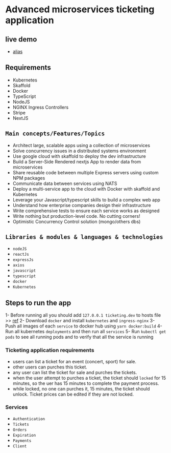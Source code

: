 # Advanced microservices ticketing application

## live demo

- [alias](0)

## Requirements

- Kubernetes
- Skaffold
- Docker
- TypeScript
- NodeJS
- NGINX Ingress Controllers
- Stripe
- NextJS

## `Main concepts/Features/Topics`

- Architect large, scalable apps using a collection of microservices
- Solve concurrency issues in a distributed systems environment
- Use google cloud with skaffold to deploy the dev infrastructure
- Build a Server-Side Rendered nextjs App to render data from microservices
- Share reusable code between multiple Express servers using custom NPM packages
- Communicate data between services using NATS
- Deploy a multi-service app to the cloud with Docker with skaffold and Kubernetes
- Leverage your Javascript/typescript skills to build a complex web app
- Understand how enterprise companies design their infrastructure
- Write comprehensive tests to ensure each service works as designed
- Write nothing but production-level code. No cutting corners!
- Optimistic Concurrency Control solution (mongo/others dbs)

## `Libraries & modules & languages & technologies`

- `nodeJS`
- `reactJs`
- `expressJs`
- `axios`
- `javascript`
- `typescript`
- `docker`
- `Kubernetes`

## Steps to run the app

1- Before running all you should add `127.0.0.1 ticketing.dev` to hosts file >>
[ref](https://library.netapp.com/ecmdocs/ECMP1155586/html/GUID-DBF81E5C-CF3C-4B07-AF01-83A625F2B4BF.html)
2- Download `docker` and install `kubernetes` and `ingress-nginx`
3- Push all images of each `service` to docker hub using `yarn docker:build`
4- Run all kubernetes `deployments` and then run all `services`
5- Run `kubectl get pods` to see all running pods and to verify that all the
service is running

### Ticketing application requirements

- users can list a ticket for an event (concert, sport) for sale.
- other users can purches this ticket.
- any user can list the ticket for sale and purches the tickets.
- when the user attempt to purches a ticket, the ticket should `locked` for 15
  minutes, so the uer has 15 minutes to complete the payment process.
- while locked, no one can purches it, 15
  minutes, the ticket should unlock.
  Ticket prices can be edited if they are not locked.

### Services

- `Authentication`
- `Tickets`
- `Orders`
- `Expiration`
- `Payments`
- `Client`
